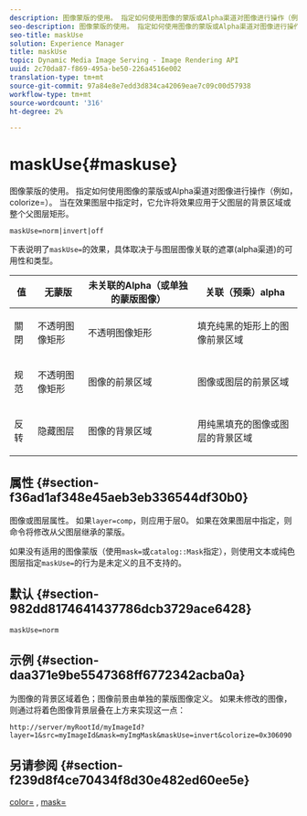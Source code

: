 ```yaml
---
description: 图像蒙版的使用。 指定如何使用图像的蒙版或Alpha渠道对图像进行操作（例如，colorize=）。 当在效果图层中指定时，它允许将效果应用于父图层的背景区域或整个父图层矩形。
seo-description: 图像蒙版的使用。 指定如何使用图像的蒙版或Alpha渠道对图像进行操作（例如，colorize=）。 当在效果图层中指定时，它允许将效果应用于父图层的背景区域或整个父图层矩形。
seo-title: maskUse
solution: Experience Manager
title: maskUse
topic: Dynamic Media Image Serving - Image Rendering API
uuid: 2c70da87-f869-495a-be50-226a4516e002
translation-type: tm+mt
source-git-commit: 97a84e8e7edd3d834ca42069eae7c09c00d57938
workflow-type: tm+mt
source-wordcount: '316'
ht-degree: 2%

---
```



# maskUse{#maskuse}

图像蒙版的使用。 指定如何使用图像的蒙版或Alpha渠道对图像进行操作（例如，colorize=）。 当在效果图层中指定时，它允许将效果应用于父图层的背景区域或整个父图层矩形。

`maskUse=norm|invert|off`

下表说明了`maskUse=`的效果，具体取决于与图层图像关联的遮罩(alpha渠道)的可用性和类型。

<table id="table_B765F6A765F548948531AF26DA0B4360"> 
 <thead> 
  <tr> 
   <th class="entry"> <b> 值</b> </th> 
   <th class="entry"> <b> 无蒙版</b> </th> 
   <th class="entry"> <b> 未关联的Alpha（或单独的蒙版图像）</b> </th> 
   <th class="entry"> <b> 关联（预乘）alpha</b> </th> 
  </tr> 
 </thead>
 <tbody> 
  <tr> 
   <td> <p> <span class="codeph"> 關閉 </span> </p> </td> 
   <td> <p> 不透明图像矩形 </p> </td> 
   <td> <p> 不透明图像矩形 </p> </td> 
   <td> <p> 填充纯黑的矩形上的图像前景区域 </p> </td> 
  </tr> 
  <tr> 
   <td> <p> <span class="codeph"> 规范  </span> </p> </td> 
   <td> <p> 不透明图像矩形 </p> </td> 
   <td> <p> 图像的前景区域 </p> </td> 
   <td> <p> 图像或图层的前景区域 </p> </td> 
  </tr> 
  <tr> 
   <td> <p> <span class="codeph"> 反转  </span> </p> </td> 
   <td> <p> 隐藏图层 </p> </td> 
   <td> <p> 图像的背景区域 </p> </td> 
   <td> <p> 用纯黑填充的图像或图层的背景区域 </p> </td> 
  </tr> 
 </tbody> 
</table>

## 属性 {#section-f36ad1af348e45aeb3eb336544df30b0}

图像或图层属性。 如果`layer=comp`，则应用于层0。 如果在效果图层中指定，则命令将修改从父图层继承的蒙版。

如果没有适用的图像蒙版（使用`mask=`或`catalog::Mask`指定），则使用文本或纯色图层指定`maskUse=`的行为是未定义的且不支持的。

## 默认 {#section-982dd8174641437786dcb3729ace6428}

`maskUse=norm`

## 示例 {#section-daa371e9be5547368ff6772342acba0a}

为图像的背景区域着色；图像前景由单独的蒙版图像定义。 如果未修改的图像，则通过将着色图像背景层叠在上方来实现这一点：

`http://server/myRootId/myImageId?layer=1&src=myImageId&mask=myImgMask&maskUse=invert&colorize=0x306090`

## 另请参阅 {#section-f239d8f4ce70434f8d30e482ed60ee5e}

[color=](/help/aem-is-ir-api/is-api/http-ref/image-serving-api-ref/c-http-protocol-reference/c-data-types/r-is-http-color.md) , [ mask=](../../../../../is-api/http-ref/image-serving-api-ref/c-http-protocol-reference/c-command-reference/r-mask.md#reference-922254e027404fb890b850e2723ee06e)

